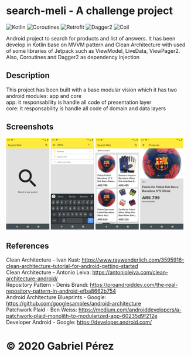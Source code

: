 # search-meli - A challenge project

![Kotlin](https://img.shields.io/badge/kotlin-1.3.50-blue.svg) ![Coroutines](https://img.shields.io/badge/coroutines-1.3.2-blueviolet)
![Retrofit](https://img.shields.io/badge/retrofit-2.7.1-brightgreen) ![Dagger2](https://img.shields.io/badge/dagger2-2.26-cyan) ![Coil](https://img.shields.io/badge/coil-0.9.5-yellow)

Android project to search for products and list of answers. It has been develop in Kotlin base on MVVM pattern and Clean Architecture with used of some libraries of Jetpack such as ViewModel, LiveData, ViewPager2. Also, Coroutines and Dagger2 as dependency injection

## Description
This project has been built with a base modular vision which it has two android modules: app and core </br>
app: it responsability is handle all code of presentation layer</br>
core: it responsability is handle all code of domain and data layers

## Screenshots
<img src="screenshots/screenshot_01.jpeg" height="250" /> <img src="screenshots/screenshot_02.jpeg" height="250" /> <img src="screenshots/screenshot_03.jpeg" height="250" /> <img src="screenshots/screenshot_04.jpeg" height="250" />

## References
Clean Architecture - Ivan Kust: https://www.raywenderlich.com/3595916-clean-architecture-tutorial-for-android-getting-started</br>
Clean Architecture - Antonio Leiva: https://antonioleiva.com/clean-architecture-android/</br>
Repository Pattern - Denis Brandi: https://proandroiddev.com/the-real-repository-pattern-in-android-efba8662b754</br>
Android Architecture Blueprints - Google: https://github.com/googlesamples/android-architecture</br>
Patchwork Plaid - Ben Weiss: https://medium.com/androiddevelopers/a-patchwork-plaid-monolith-to-modularized-app-60235d9f212e</br>
Developer Android - Google: https://developer.android.com/</br>

<h1>© 2020 Gabriel Pérez</h1>
